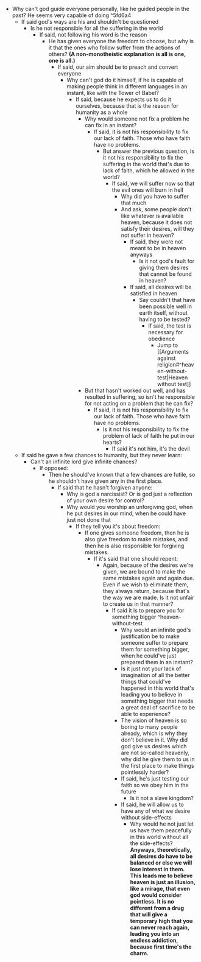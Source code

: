 - Why can't god guide everyone personally, like he guided people in the past? He seems very capable of doing  ^5fd6a4
	- If said god's ways are his and shouldn't be questioned
		- Is he not responsible for all the suffering in the world
			- If said, not following his word is the reason
				- He has given everyone the freedom to choose, but why is it that the ones who follow suffer from the actions of others? **(A non-monotheistic explanation is all is one, one is all.)**
					- If said, our aim should be to preach and convert everyone
						- Why can't god do it himself, if he is capable of making people think in different languages in an instant, like with the Tower of Babel?
							- If said, because he expects us to do it ourselves, because that is the reason for humanity as a whole
								- Why would someone not fix a problem he can fix in an instant?
									- If said, it is not his responsibility to fix our lack of faith. Those who have faith have no problems.
										- But answer the previous question, is it not his responsibility to fix the suffering in the world that's due to lack of faith, which he allowed in the world?
											- If said, we will suffer now so that the evil ones will burn in hell
												- Why did you have to suffer that much
												- And ask, some people don't like whatever is available heaven, because it does not satisfy their desires, will they not suffer in heaven?
													- If said, they were not meant to be in heaven anyways
														- Is it not god's fault for giving them desires that cannot be found in heaven?
													- If said, all desires will be satisfied in heaven
														- Say couldn't that have been possible well in earth itself, without having to be tested?
															- If said, the test is necessary for obedience
																- Jump to [[Arguments against religion#^heaven-without-test|Heaven without test]]
								- But that hasn't worked out well, and has resulted in suffering, so isn't he responsible for not acting on a problem that he can fix?
									- If said, it is not his responsibility to fix our lack of faith. Those who have faith have no problems.
										- Is it not his responsibility to fix the problem of lack of faith he put in our hearts?
											- If said it's not him, it's the devil
	- If said he gave a few chances to humanity, but they never learn:
		- Can't an infinite lord give infinite chances?
			- If opposed:
				- Then he should've known that a few chances are futile, so he shouldn't have given any in the first place.
					- If said that he hasn't forgiven anyone:
						- Why is god a narcissist? Or is god just a reflection of your own desire for control?
						- Why would you worship an unforgiving god, when he put desires in our mind, when he could have just not done that
							- If they tell you it's about freedom:
								- If one gives someone freedom, then he is also give freedom to make mistakes, and then he is also responsible for forgiving mistakes.
									- If it's said that one should repent:
										- Again, because of the desires we're given, we are bound to make the same mistakes again and again due. Even if we wish to eliminate them, they always return, because that's the way we are made. Is it not unfair to create us in that manner?
											- If said it is to prepare you for something bigger ^heaven-without-test
												- Why would an infinite god's justification be to make someone suffer to prepare them for something bigger, when he could've just prepared them in an instant?
												- Is it just not your lack of imagination of all the better things that could've happened in this world that's leading you to believe in something bigger that needs a great deal of sacrifice to be able to experience?
												- The vision of heaven is so boring to many people already, which is why they don't believe in it. Why did god give us desires which are not so-called heavenly, why did he give them to us in the first place to make things pointlessly harder?
												- If said, he's just testing our faith so we obey him in the future
													- Is it not a slave kingdom?
												- If said, he will allow us to have any of what we desire without side-effects
													- Why would he not just let us have them peacefully in this world without all the side-effects? **Anyways, theoretically, all desires do have to be balanced or else we will lose interest in them. This leads me to believe heaven is just an illusion, like a mirage, that even god would consider pointless. It is no different from a drug that will give a temporary high that you can never reach again, leading you into an endless addiction, because first time's the charm.**